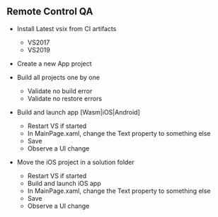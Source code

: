 ## Remote Control QA

- Install Latest vsix from CI artifacts
  - VS2017
  - VS2019
- Create a new App project
- Build all projects one by one
  - Validate no build error
  - Validate no restore errors

- Build and launch app [Wasm|iOS|Android]
  - Restart VS if started
  - In MainPage.xaml, change the Text property to something else
  - Save
  - Observe a UI change

- Move the iOS project in a solution folder
  - Restart VS if started
  - Build and launch iOS app
  - In MainPage.xaml, change the Text property to something else
  - Save
  - Observe a UI change
